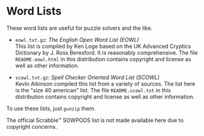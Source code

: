 # Word Lists

These word lists are useful for puzzle solvers and the like.

* `eowl.txt.gz`: *The English Open Word List (EOWL)*  
  This list is compiled by Ken Loge based on the UK Advanced
  Cryptics Dictionary by J. Ross Beresford. It is reasonably
  comprehensive. The file `README.eowl.html` in this distribution
  contains copyright and license as well as other information.

* `scowl.txt.gz`: *Spell Checker Oriented Word List (SCOWL)*  
  Kevin Atkinson compiled this list from a variety of
  sources. The list here is the "size 40 american" list.
  The file `README.scowl.txt` in this distribution
  contains copyright and license as well as other information.

To use these lists, just `gunzip` them.

The official Scrabble&trade; SOWPODS list is not made
available here due to copyright concerns.
